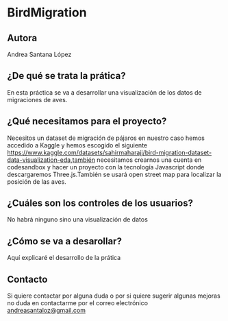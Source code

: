 # BirdMigration

## Autora
Andrea Santana López
## ¿De qué se trata la prática?
En esta práctica se va a desarrollar una visualización de los datos de migraciones de aves.
## ¿Qué necesitamos para el proyecto?
Necesitos un dataset de migración de pájaros en nuestro caso hemos accedido a Kaggle y hemos escogido el siguiente https://www.kaggle.com/datasets/sahirmaharajj/bird-migration-dataset-data-visualization-eda,también
necesitamos crearnos una cuenta en codesandbox y hacer un proyecto con la tecnología Javascript donde descargaremos Three.js.También se usará open street map para localizar la posición de las aves.
## ¿Cuáles son los controles de los usuarios?
No habrá ninguno sino una visualización de datos 
## ¿Cómo se va a desarollar?
Aquí explicaré el desarrollo de la prática
## Contacto
Si quiere contactar por alguna duda o por si quiere sugerir algunas mejoras no duda en contactarme por el correo electrónico andreasantaloz@gmail.com










